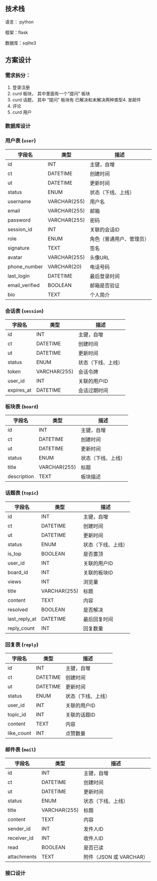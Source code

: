 ## 技术栈

语言： python

框架：flask

数据库：sqlite3

## 方案设计

### 需求拆分：
1. 登录注册
2. curd 板块， 其中里面有一个“提问” 板块
3. curd 话题， 其中 “提问” 板块有 已解决和未解决两种类型4. 发邮件
5. 评论
6. curd 用户

### 数据库设计

 

### 用户表 (`user`)

| 字段名         | 类型         | 描述                     |
| -------------- | ------------ | ------------------------ |
| id             | INT          | 主键，自增               |
| ct             | DATETIME     | 创建时间                 |
| ut             | DATETIME     | 更新时间                 |
| status         | ENUM         | 状态（下线、上线）       |
| username       | VARCHAR(255) | 用户名                   |
| email          | VARCHAR(255) | 邮箱                     |
| password       | VARCHAR(255) | 密码                     |
| session_id     | INT          | 关联的会话ID             |
| role           | ENUM         | 角色（普通用户、管理员） |
| signature      | TEXT         | 签名                     |
| avatar         | VARCHAR(255) | 头像URL                  |
| phone_number   | VARCHAR(20)  | 电话号码                 |
| last_login     | DATETIME     | 最后登录时间             |
| email_verified | BOOLEAN      | 邮箱是否验证             |
| bio            | TEXT         | 个人简介                 |

### 会话表 (`session`)

| 字段名     | 类型         | 描述               |
| ---------- | ------------ | ------------------ |
| id         | INT          | 主键，自增         |
| ct         | DATETIME     | 创建时间           |
| ut         | DATETIME     | 更新时间           |
| status     | ENUM         | 状态（下线、上线） |
| token      | VARCHAR(255) | 会话令牌           |
| user_id    | INT          | 关联的用户ID       |
| expires_at | DATETIME     | 会话过期时间       |

### 板块表 (`board`)

| 字段名      | 类型         | 描述               |
| ----------- | ------------ | ------------------ |
| id          | INT          | 主键，自增         |
| ct          | DATETIME     | 创建时间           |
| ut          | DATETIME     | 更新时间           |
| status      | ENUM         | 状态（下线、上线） |
| title       | VARCHAR(255) | 标题               |
| description | TEXT         | 板块描述           |

### 话题表 (`topic`)

| 字段名        | 类型         | 描述               |
| ------------- | ------------ | ------------------ |
| id            | INT          | 主键，自增         |
| ct            | DATETIME     | 创建时间           |
| ut            | DATETIME     | 更新时间           |
| status        | ENUM         | 状态（下线、上线） |
| is_top        | BOOLEAN      | 是否置顶           |
| user_id       | INT          | 关联的用户ID       |
| board_id      | INT          | 关联的板块ID       |
| views         | INT          | 浏览量             |
| title         | VARCHAR(255) | 标题               |
| content       | TEXT         | 内容               |
| resolved      | BOOLEAN      | 是否解决           |
| last_reply_at | DATETIME     | 最后回复时间       |
| reply_count   | INT          | 回复数量           |

### 回复表 (`reply`)

| 字段名     | 类型     | 描述               |
| ---------- | -------- | ------------------ |
| id         | INT      | 主键，自增         |
| ct         | DATETIME | 创建时间           |
| ut         | DATETIME | 更新时间           |
| status     | ENUM     | 状态（下线、上线） |
| user_id    | INT      | 关联的用户ID       |
| topic_id   | INT      | 关联的话题ID       |
| content    | TEXT     | 内容               |
| like_count | INT      | 点赞数量           |

### 邮件表 (`mail`)

| 字段名      | 类型         | 描述                    |
| ----------- | ------------ | ----------------------- |
| id          | INT          | 主键，自增              |
| ct          | DATETIME     | 创建时间                |
| ut          | DATETIME     | 更新时间                |
| status      | ENUM         | 状态（下线、上线）      |
| title       | VARCHAR(255) | 标题                    |
| content     | TEXT         | 内容                    |
| sender_id   | INT          | 发件人ID                |
| receiver_id | INT          | 收件人ID                |
| read        | BOOLEAN      | 是否已读                |
| attachments | TEXT         | 附件（JSON 或 VARCHAR） |




### 接口设计



